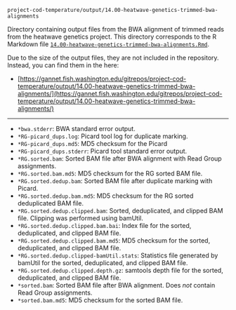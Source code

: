 `project-cod-temperature/output/14.00-heatwave-genetics-trimmed-bwa-alignments`

Directory containing output files from the BWA alignment of trimmed reads from the heatwave genetics project. This directory corresponds to the R Markdown file [`14.00-heatwave-genetics-trimmed-bwa-alignments.Rmd`](../code/14.00-heatwave-genetics-trimmed-bwa-alignments.Rmd).

Due to the size of the output files, they are not included in the repository. Instead, you can find them in the here:

- [https://gannet.fish.washington.edu/gitrepos/project-cod-temperature/output/14.00-heatwave-genetics-trimmed-bwa-alignments/](https://gannet.fish.washington.edu/gitrepos/project-cod-temperature/output/14.00-heatwave-genetics-trimmed-bwa-alignments/)

---

- `*bwa.stderr`: BWA standard error output.
- `*RG-picard_dups.log`: Picard tool log for duplicate marking.
- `*RG-picard_dups.md5`: MD5 checksum for the Picard
- `*RG-picard_dups.stderr`: Picard tool standard error output.
- `*RG.sorted.bam`: Sorted BAM file after BWA alignment with Read Group assignments.
- `*RG.sorted.bam.md5`: MD5 checksum for the RG sorted BAM file.
- `*RG.sorted.dedup.bam`: Sorted BAM file after duplicate marking with Picard.
- `*RG.sorted.dedup.bam.md5`: MD5 checksum for the RG sorted deduplicated BAM file.
- `*RG.sorted.dedup.clipped.bam`: Sorted, deduplicated, and clipped BAM file. Clipping was performed using bamUtil.
- `*RG.sorted.dedup.clipped.bam.bai`: Index file for the sorted, deduplicated, and clipped BAM file.
- `*RG.sorted.dedup.clipped.bam.md5`: MD5 checksum for the sorted, deduplicated, and clipped BAM file.
- `*RG.sorted.dedup.clipped-bamUtil.stats`: Statistics file generated by bamUtil for the sorted, deduplicated, and clipped BAM file.
- `*RG.sorted.dedup.clipped.depth.gz`: samtools depth file for the sorted, deduplicated, and clipped BAM file.
- `*sorted.bam`: Sorted BAM file after BWA alignment. Does _not_ contain Read Group assignments.
- `*sorted.bam.md5`: MD5 checksum for the sorted BAM file.